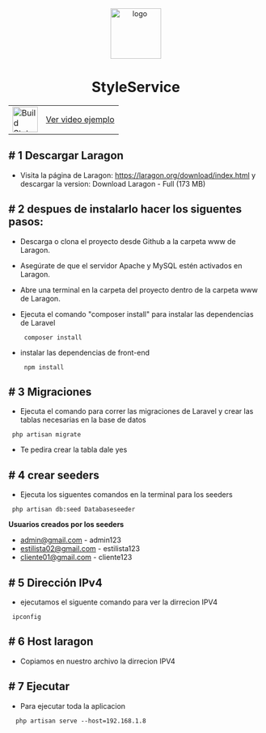 
<div align="center">
<a href="#"><img src="https://i.ibb.co/0q4D6hG/logo.png" alt="logo" border="0" width="100px"></a>

  <h1>StyleService</h1>
</div>


<table align="center">
  <tr>
    <td>
      <a href="https://github.com/laravel/framework/actions">
        <img src="https://upload.wikimedia.org/wikipedia/commons/thumb/4/4f/YouTube_social_white_squircle.svg/2048px-YouTube_social_white_squircle.svg.png" alt="Build Status" style="width: 50px; vertical-align: middle;">
      </a>
    </td>
    <td>
      <a href="https://github.com/laravel/framework/actions">
      Ver video ejemplo
      </a>
    </td>
  </tr>
</table>




## # 1 Descargar Laragon

- Visita la página de Laragon: https://laragon.org/download/index.html y descargar la version: Download Laragon - Full (173 MB)

## # 2 despues de instalarlo hacer los siguentes pasos: 

- Descarga o clona el proyecto desde Github a la carpeta www de Laragon.
- Asegúrate de que el servidor Apache y MySQL estén activados en Laragon.
- Abre una terminal en la carpeta del proyecto dentro de la carpeta www de Laragon.
- Ejecuta el comando "composer install" para instalar las dependencias de Laravel

   <pre><code> composer install</code></pre>
   
- instalar las dependencias de front-end

   <pre><code> npm install </code></pre>
  
## # 3 Migraciones

- Ejecuta el comando para correr las migraciones de Laravel y crear las tablas necesarias en la base de datos

 <pre><code> php artisan migrate</code></pre>
 
- Te pedira crear la tabla dale yes

## # 4 crear seeders

- Ejecuta los siguentes comandos en la terminal para los seeders
<pre><code> php artisan db:seed Databaseseeder</code></pre>

**Usuarios creados por los seeders**
- admin@gmail.com - admin123
- estilista02@gmail.com - estilista123
- cliente01@gmail.com - cliente123

## # 5  Dirección IPv4
- ejecutamos el siguente comando para ver la dirrecion IPV4
<pre><code> ipconfig</code></pre>

## # 6  Host laragon
- Copiamos en nuestro archivo la dirrecion IPV4

## # 7 Ejecutar 
- Para ejecutar toda la aplicacion
<pre><code>  php artisan serve --host=192.168.1.8</code></pre>




